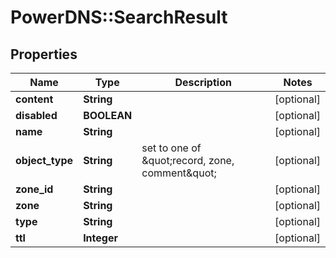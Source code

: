 # PowerDNS::SearchResult

## Properties
Name | Type | Description | Notes
------------ | ------------- | ------------- | -------------
**content** | **String** |  | [optional] 
**disabled** | **BOOLEAN** |  | [optional] 
**name** | **String** |  | [optional] 
**object_type** | **String** | set to one of \&quot;record, zone, comment\&quot; | [optional] 
**zone_id** | **String** |  | [optional] 
**zone** | **String** |  | [optional] 
**type** | **String** |  | [optional] 
**ttl** | **Integer** |  | [optional] 


